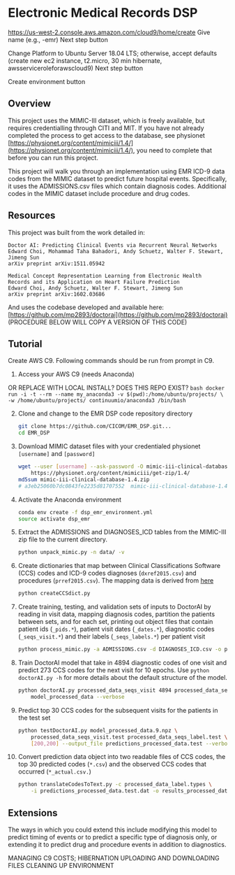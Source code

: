 # Electronic Medical Records DSP


https://us-west-2.console.aws.amazon.com/cloud9/home/create
Give name (e.g., <netid>-emr)
Next step button

Change Platform to Ubuntu Server 18.04 LTS; otherwise, accept defaults (create new ec2 instance, t2.micro, 30 min hibernate, awsserviceroleforawscloud9)
Next step button

Create environment button




## Overview

This project uses the MIMIC-III dataset, which is freely available, but requires credentialling through CITI and MIT.  If you have not already completed the process to get access to the database, see physionet [https://physionet.org/content/mimiciii/1.4/](https://physionet.org/content/mimiciii/1.4/), you need to complete that before you can run this project.

This project will walk you through an implementation using EMR ICD-9 data codes from the MIMIC dataset to predict future hospital events. Specifically, it uses the ADMISSIONS.csv files which contain diagnosis codes.  Additional codes in the MIMIC dataset include procedure and drug codes.

## Resources

This project was built from the work detailed in:

``` text
Doctor AI: Predicting Clinical Events via Recurrent Neural Networks  
Edward Choi, Mohammad Taha Bahadori, Andy Schuetz, Walter F. Stewart, Jimeng Sun  
arXiv preprint arXiv:1511.05942
```

``` text
Medical Concept Representation Learning from Electronic Health
Records and its Application on Heart Failure Prediction  
Edward Choi, Andy Schuetz, Walter F. Stewart, Jimeng Sun  
arXiv preprint arXiv:1602.03686
```

And uses the codebase developed and available here:
[https://github.com/mp2893/doctorai](https://github.com/mp2893/doctorai)
(PROCEDURE BELOW WILL COPY A VERSION OF THIS CODE)

## Tutorial

Create AWS C9. Following commands should be run from prompt in C9.

1. Access your AWS C9 (needs Anaconda)

OR REPLACE WITH LOCAL INSTALL?
DOES THIS REPO EXIST?
    ``` bash
    docker run -i -t --rm --name my_anaconda3 -v $(pwd):/home/ubuntu/projects/ \
        -w /home/ubuntu/projects/ continuumio/anaconda3 /bin/bash
    ```

2. Clone and change to the EMR DSP code repository directory

    ``` bash
    git clone https://github.com/CICOM/EMR_DSP.git...
    cd EMR_DSP
    ```

3. Download MIMIC dataset files with your credentialed physionet `[username]` and `[password]`

    ``` bash
    wget --user [username] --ask-password -O mimic-iii-clinical-database-1.4.zip \
        https://physionet.org/content/mimiciii/get-zip/1.4/
    md5sum mimic-iii-clinical-database-1.4.zip
    # a3eb25060b7dc0843fe2235d81707552  mimic-iii-clinical-database-1.4.zip
    ```

4. Activate the Anaconda environment

    ``` bash
    conda env create -f dsp_emr_environment.yml
    source activate dsp_emr
    ```

5. Extract the ADMISSIONS and DIAGNOSES_ICD tables from the MIMIC-III zip file to the current directory.

    ``` bash
    python unpack_mimic.py -n data/ -v
    ```

6. Create dictionaries that map between Clinical Classifications Software (CCS) codes and ICD-9 codes diagnoses (`dxref2015.csv`) and procedures (`prref2015.csv`). The mapping data is derived from [here](https://www.hcup-us.ahrq.gov/toolssoftware/ccs/ccs.jsp)

    ``` bash
    python createCCSdict.py
    ```

7. Create training, testing, and validation sets of inputs to DoctorAI by reading in visit data, mapping diagnosis codes, partition the patients between sets, and for each set, printing out object files that contain patient ids (`_pids.*`), patient visit dates (`_dates.*`), diagnostic codes (`_seqs_visit.*`) and their labels (`_seqs_labels.*`) per patient visit

    ``` bash
    python process_mimic.py -a ADMISSIONS.csv -d DIAGNOSES_ICD.csv -o processed_data -v
    ```

8. Train DoctorAI model that take in 4894 diagnostic codes of one visit and predict 273 CCS codes for the next visit for 10 epochs. Use `python doctorAI.py -h` for more details about the default structure of the model.

    ``` bash
    python doctorAI.py processed_data_seqs_visit 4894 processed_data_seqs_label 273 \
        model_processed_data --verbose
    ```

9. Predict top 30 CCS codes for the subsequent visits for the patients in the test set

    ``` bash
    python testDoctorAI.py model_processed_data.9.npz \
        processed_data_seqs_visit.test processed_data_seqs_label.test \
        [200,200] --output_file predictions_processed_data.test --verbose
    ```

10. Convert prediction data object into two readable files of CCS codes, the top 30 predicted codes (`*.csv`) and the observed CCS codes that occurred (`*_actual.csv.`)

    ``` bash
    python translateCodesToText.py -c processed_data_label.types \
        -i predictions_processed_data.test.dat -o results_processed_data.test -v
    ```

## Extensions

The ways in which you could extend this include modifying this model to predict timing of events or to predict a specific type of diagnosis only, or extending it to predict drug and procedure events in addition to diagnostics.  

MANAGING C9 COSTS; HIBERNATION
UPLOADING AND DOWNLOADING FILES
CLEANING UP ENVIRONMENT
